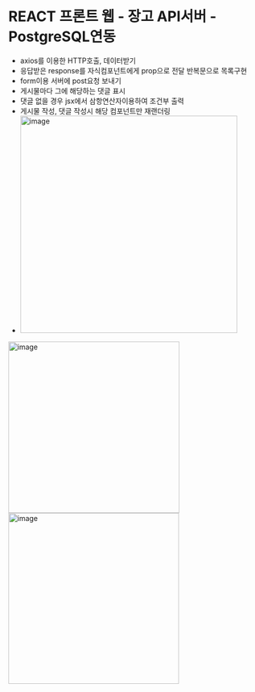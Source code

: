# REACT 프론트 웹 - 장고 API서버 - PostgreSQL연동

- axios를 이용한 HTTP호출, 데이터받기
- 응답받은 response를 자식컴포넌트에게 prop으로 전달 반복문으로 목록구현
- form이용 서버에 post요청 보내기
- 게시물마다 그에 해당하는 댓글 표시
- 댓글 없을 경우 jsx에서 삼항연산자이용하여 조건부 출력
- 게시물 작성, 댓글 작성시 해당 컴포넌트만 재랜더링
- <img width="431" alt="image" src="https://user-images.githubusercontent.com/98328569/157632842-9f4c94bb-e746-45f5-8989-53e89dfd5ce4.png">

<img width="340" alt="image" src="https://user-images.githubusercontent.com/98328569/157631764-739c2eb3-33b1-48f5-aac1-de87a42d9ac9.png">
<img width="339" alt="image" src="https://user-images.githubusercontent.com/98328569/157631822-0cb68fd4-e179-4fbb-bb78-68f5d953032b.png">
